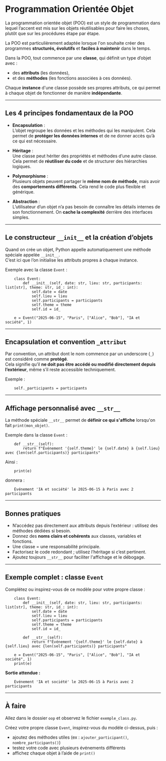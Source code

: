 # Programmation Orientée Objet

La programmation orientée objet (POO) est un style de programmation dans lequel l’accent est mis sur les objets réutilisables pour faire les choses, plutôt que sur les procédures étape par étape.

La POO est particulièrement adaptée lorsque l'on souhaite créer des programmes **structurés, évolutifs** et **faciles à maintenir** dans le temps.

Dans la POO, tout commence par une **classe**, qui définit un type d’objet avec :

- des **attributs** (les données),
- et des **méthodes** (les fonctions associées à ces données).

Chaque **instance** d'une classe possède ses propres attributs, ce qui permet à chaque objet de fonctionner de manière **indépendante**.

---

## Les 4 principes fondamentaux de la POO

- **Encapsulation** :  
  L’objet regroupe les données et les méthodes qui les manipulent. Cela permet de **protéger les données internes** et de ne donner accès qu’à ce qui est nécessaire.

- **Héritage** :  
  Une classe peut hériter des propriétés et méthodes d’une autre classe. Cela permet de **réutiliser du code** et de structurer des hiérarchies logiques.

- **Polymorphisme** :  
  Plusieurs objets peuvent partager le **même nom de méthode**, mais avoir des **comportements différents**. Cela rend le code plus flexible et générique.

- **Abstraction** :  
  L’utilisateur d’un objet n’a pas besoin de connaître les détails internes de son fonctionnement. On **cache la complexité** derrière des interfaces simples.

---

## Le constructeur `__init__` et la création d’objets

Quand on crée un objet, Python appelle automatiquement une méthode spéciale appelée `__init__`.  
C’est ici que l’on initialise les attributs propres à chaque instance.

Exemple avec la classe `Event` :

        class Event:
            def __init__(self, date: str, lieu: str, participants: list[str], theme: str, id_: int):
                self.date = date
                self.lieu = lieu
                self.participants = participants
                self.theme = theme
                self.id = id_

        e = Event("2025-06-15", "Paris", ["Alice", "Bob"], "IA et société", 1)

---

## Encapsulation et convention `_attribut`

Par convention, un attribut dont le nom commence par un underscore (`_`) est considéré comme **protégé**.  
Cela signifie qu’il **ne doit pas être accédé ou modifié directement depuis l’extérieur**, même s’il reste accessible techniquement.

Exemple :

        self._participants = participants

---

## Affichage personnalisé avec `__str__`

La méthode spéciale `__str__` permet de **définir ce qui s'affiche** lorsqu'on fait `print(mon_objet)`.

Exemple dans la classe `Event` :

        def __str__(self):
            return f"Événement '{self.theme}' le {self.date} à {self.lieu} avec {len(self.participants)} participants"

Ainsi :

        print(e)

donnera :

        Événement 'IA et société' le 2025-06-15 à Paris avec 2 participants

---

## Bonnes pratiques

- N’accédez pas directement aux attributs depuis l’extérieur : utilisez des méthodes dédiées si besoin.
- Donnez des **noms clairs et cohérents** aux classes, variables et fonctions.
- Une classe = une responsabilité principale.
- Factorisez le code redondant ; utilisez l’héritage si c’est pertinent.
- Ajoutez toujours `__str__` pour faciliter l'affichage et le débogage.

---

## Exemple complet : classe `Event`

Complétez ou inspirez-vous de ce modèle pour votre propre classe :

        class Event:
            def __init__(self, date: str, lieu: str, participants: list[str], theme: str, id_: int):
                self.date = date
                self.lieu = lieu
                self.participants = participants
                self.theme = theme
                self.id = id_

            def __str__(self):
                return f"Événement '{self.theme}' le {self.date} à {self.lieu} avec {len(self.participants)} participants"

        e = Event("2025-06-15", "Paris", ["Alice", "Bob"], "IA et société", 1)
        print(e)

**Sortie attendue :**

        Événement 'IA et société' le 2025-06-15 à Paris avec 2 participants

---

## À faire

Allez dans le dossier `oop` et observez le fichier `exemple_class.py`.

Créez votre propre classe `Event`, inspirez-vous du modèle ci-dessus, puis :

- ajoutez des méthodes utiles (ex : `ajouter_participant()`, `nombre_participants()`)
- testez votre code avec plusieurs événements différents
- affichez chaque objet à l’aide de `print()`

